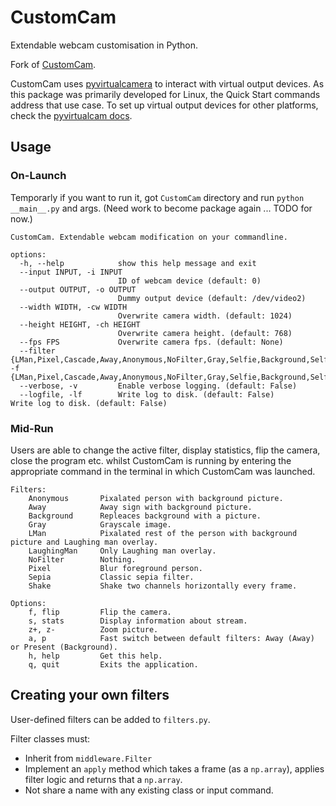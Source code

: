# CustomCam

Extendable webcam customisation in Python.

Fork of [CustomCam](https://github.com/mattravenhall/CustomCam).

CustomCam uses [pyvirtualcamera](https://github.com/letmaik/pyvirtualcam) to interact with virtual output devices. As this package was primarily developed for Linux, the Quick Start commands address that use case. To set up virtual output devices for other platforms, check the [pyvirtualcam docs](https://github.com/letmaik/pyvirtualcam/blob/master/README.md).

## Usage
### On-Launch

Temporarly if you want to run it, got `CustomCam` directory and run `python __main__.py` and args. (Need work to become package again ... TODO for now.)


```text
CustomCam. Extendable webcam modification on your commandline.

options:
  -h, --help            show this help message and exit
  --input INPUT, -i INPUT
                        ID of webcam device (default: 0)
  --output OUTPUT, -o OUTPUT
                        Dummy output device (default: /dev/video2)
  --width WIDTH, -cw WIDTH
                        Overwrite camera width. (default: 1024)
  --height HEIGHT, -ch HEIGHT
                        Overwrite camera height. (default: 768)
  --fps FPS             Overwrite camera fps. (default: None)
  --filter {LMan,Pixel,Cascade,Away,Anonymous,NoFilter,Gray,Selfie,Background,SelfieCascade,Config,Sepia,Shake,LaughingMan}, -f {LMan,Pixel,Cascade,Away,Anonymous,NoFilter,Gray,Selfie,Background,SelfieCascade,Config,Sepia,Shake,LaughingMan}
  --verbose, -v         Enable verbose logging. (default: False)
  --logfile, -lf        Write log to disk. (default: False)           Write log to disk. (default: False)
```

### Mid-Run
Users are able to change the active filter, display statistics, flip the camera, close the program etc. whilst CustomCam is running by entering the appropriate command in the terminal in which CustomCam was launched.

```text
Filters:
	Anonymous       Pixalated person with background picture.
	Away            Away sign with background picture.
	Background      Repleaces background with a picture.
	Gray            Grayscale image.
	LMan            Pixalated rest of the person with background picture and Laughing man overlay.
	LaughingMan     Only Laughing man overlay.
	NoFilter        Nothing.
	Pixel           Blur foreground person.
	Sepia           Classic sepia filter.
	Shake           Shake two channels horizontally every frame.

Options:
	f, flip         Flip the camera.
	s, stats        Display information about stream.
	z+, z-          Zoom picture.
	a, p            Fast switch between default filters: Away (Away) or Present (Background).
	h, help         Get this help.
	q, quit         Exits the application.

```

## Creating your own filters
User-defined filters can be added to `filters.py`.

Filter classes must:
- Inherit from `middleware.Filter`
- Implement an `apply` method which takes a frame (as a `np.array`), applies filter logic and returns that a `np.array`.
- Not share a name with any existing class or input command.
